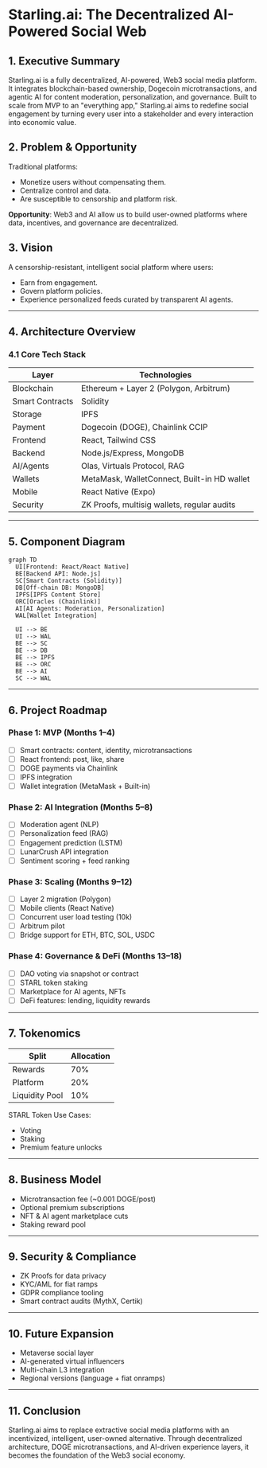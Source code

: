 
# Starling.ai: The Decentralized AI-Powered Social Web

## 1. Executive Summary

Starling.ai is a fully decentralized, AI-powered, Web3 social media platform. It integrates blockchain-based ownership, Dogecoin microtransactions, and agentic AI for content moderation, personalization, and governance. Built to scale from MVP to an "everything app," Starling.ai aims to redefine social engagement by turning every user into a stakeholder and every interaction into economic value.

## 2. Problem & Opportunity

Traditional platforms:
- Monetize users without compensating them.
- Centralize control and data.
- Are susceptible to censorship and platform risk.

**Opportunity**: Web3 and AI allow us to build user-owned platforms where data, incentives, and governance are decentralized.

## 3. Vision

A censorship-resistant, intelligent social platform where users:
- Earn from engagement.
- Govern platform policies.
- Experience personalized feeds curated by transparent AI agents.

---

## 4. Architecture Overview

### 4.1 Core Tech Stack

| Layer         | Technologies |
|---------------|-------------|
| Blockchain    | Ethereum + Layer 2 (Polygon, Arbitrum) |
| Smart Contracts | Solidity |
| Storage       | IPFS |
| Payment       | Dogecoin (DOGE), Chainlink CCIP |
| Frontend      | React, Tailwind CSS |
| Backend       | Node.js/Express, MongoDB |
| AI/Agents     | Olas, Virtuals Protocol, RAG |
| Wallets       | MetaMask, WalletConnect, Built-in HD wallet |
| Mobile        | React Native (Expo) |
| Security      | ZK Proofs, multisig wallets, regular audits |

---

## 5. Component Diagram

```mermaid
graph TD
  UI[Frontend: React/React Native]
  BE[Backend API: Node.js]
  SC[Smart Contracts (Solidity)]
  DB[Off-chain DB: MongoDB]
  IPFS[IPFS Content Store]
  ORC[Oracles (Chainlink)]
  AI[AI Agents: Moderation, Personalization]
  WAL[Wallet Integration]

  UI --> BE
  UI --> WAL
  BE --> SC
  BE --> DB
  BE --> IPFS
  BE --> ORC
  BE --> AI
  SC --> WAL
```

---

## 6. Project Roadmap

### Phase 1: MVP (Months 1–4)
- [ ] Smart contracts: content, identity, microtransactions
- [ ] React frontend: post, like, share
- [ ] DOGE payments via Chainlink
- [ ] IPFS integration
- [ ] Wallet integration (MetaMask + Built-in)

### Phase 2: AI Integration (Months 5–8)
- [ ] Moderation agent (NLP)
- [ ] Personalization feed (RAG)
- [ ] Engagement prediction (LSTM)
- [ ] LunarCrush API integration
- [ ] Sentiment scoring + feed ranking

### Phase 3: Scaling (Months 9–12)
- [ ] Layer 2 migration (Polygon)
- [ ] Mobile clients (React Native)
- [ ] Concurrent user load testing (10k)
- [ ] Arbitrum pilot
- [ ] Bridge support for ETH, BTC, SOL, USDC

### Phase 4: Governance & DeFi (Months 13–18)
- [ ] DAO voting via snapshot or contract
- [ ] STARL token staking
- [ ] Marketplace for AI agents, NFTs
- [ ] DeFi features: lending, liquidity rewards

---

## 7. Tokenomics

| Split | Allocation |
|-------|------------|
| Rewards | 70% |
| Platform | 20% |
| Liquidity Pool | 10% |

STARL Token Use Cases:
- Voting
- Staking
- Premium feature unlocks

---

## 8. Business Model

- Microtransaction fee (~0.001 DOGE/post)
- Optional premium subscriptions
- NFT & AI agent marketplace cuts
- Staking reward pool

---

## 9. Security & Compliance

- ZK Proofs for data privacy
- KYC/AML for fiat ramps
- GDPR compliance tooling
- Smart contract audits (MythX, Certik)

---

## 10. Future Expansion

- Metaverse social layer
- AI-generated virtual influencers
- Multi-chain L3 integration
- Regional versions (language + fiat onramps)

---

## 11. Conclusion

Starling.ai aims to replace extractive social media platforms with an incentivized, intelligent, user-owned alternative. Through decentralized architecture, DOGE microtransactions, and AI-driven experience layers, it becomes the foundation of the Web3 social economy.
